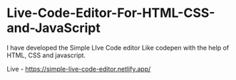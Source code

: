 # Live-Code-Editor-For-HTML-CSS-and-JavaScript
I have developed the Simple LIve Code editor Like codepen with the help of HTML, CSS and javascript.

Live  - https://simple-live-code-editor.netlify.app/
